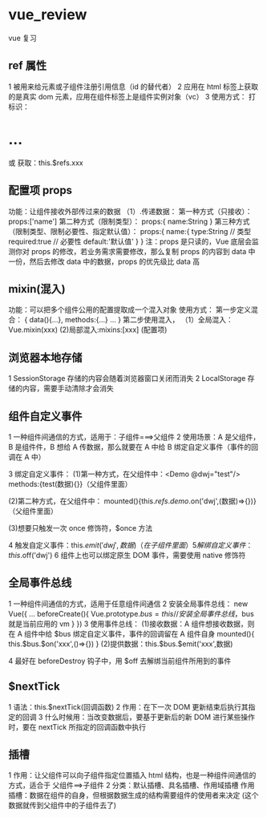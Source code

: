 # vue_review

vue 复习

## ref 属性

1 被用来给元素或子组件注册引用信息（id 的替代者）
2 应用在 html 标签上获取的是真实 dom 元素，应用在组件标签上是组件实例对象（vc）
3 使用方式：
打标识：<h1 ref="xxx">...</h1> 或 <School ref="xxx"></School>
获取：this.$refs.xxx

## 配置项 props

功能：让组件接收外部传过来的数据
（1）.传递数据：
第一种方式（只接收）：
props:['name']
第二种方式（限制类型）：
props:{
name:String
}
第三种方式（限制类型、限制必要性、指定默认值）：
props:{
name:{
type:String // 类型
required:true // 必要性
default:'默认值'
}
}
注：props 是只读的，Vue 底层会监测你对 props 的修改，若业务需求需要修改，那么复制 props 的内容到 data 中一份，然后去修改 data 中的数据，props 的优先级比 data 高

## mixin(混入)

功能：可以把多个组件公用的配置提取成一个混入对象
使用方式：
第一步定义混合：
{
data(){...},
methods:{...}
...
}
第二步使用混入，
（1）全局混入：Vue.mixin(xxx)
(2)局部混入:mixins:[xxx] (配置项)

## 浏览器本地存储

1 SessionStorage 存储的内容会随着浏览器窗口关闭而消失
2 LocalStorage 存储的内容，需要手动清除才会消失

## 组件自定义事件

1 一种组件间通信的方式，适用于：子组件===>父组件
2 使用场景：A 是父组件，B 是组件件，B 想给 A 传数据，那么就要在 A 中给 B 绑定自定义事件（事件的回调在 A 中）

3 绑定自定义事件：
(1)第一种方式，在父组件中：<Demo @dwj="test"/>
methods:{test(数据){}}（父组件里面）

(2)第二种方式，在父组件中：<Demo ref="demo">
mounted(){this.$refs.demo.$on('dwj',(数据)=>{})} （父组件里面）

(3)想要只触发一次 once 修饰符，$once 方法

4 触发自定义事件：this.$emit('dwj',数据)（在子组件里面）
5 解绑自定义事件：this.$off('dwj')
6 组件上也可以绑定原生 DOM 事件，需要使用 native 修饰符

## 全局事件总线

1 一种组件间通信的方式，适用于任意组件间通信
2 安装全局事件总线：
new Vue({
...
beforeCreate(){
Vue.prototype.$bus = this // 安装全局事件总线，$bus 就是当前应用的 vm
}
})
3 使用事件总线：
(1)接收数据：A 组件想接收数据，则在 A 组件中给 $bus 绑定自定义事件，事件的回调留在 A 组件自身
mounted(){
  this.$bus.$on('xxx',()=>{})
}
(2)提供数据：this.$bus.$emit('xxx',数据)

4 最好在 beforeDestroy 钩子中，用 $off 去解绑当前组件所用到的事件

## $nextTick

1 语法：this.$nextTick(回调函数)
2 作用：在下一次 DOM 更新结束后执行其指定的回调
3 什么时候用：当改变数据后，要基于更新后的新 DOM 进行某些操作时，要在 nextTick 所指定的回调函数中执行

## 插槽

1 作用：让父组件可以向子组件指定位置插入 html 结构，也是一种组件间通信的方式，适合于 父组件==>子组件
2 分类：默认插槽、具名插槽、作用域插槽
作用插槽：数据在组件的自身，但根据数据生成的结构需要组件的使用者来决定
<slot :dwj="dwj"></slot>(这个数据就传到父组件中的子组件去了)
<Person>
<template solt-scope="fe">

  <h4 v-for="item in fe.dwj" :key="item">{{item}}</h4>
</template>
</Person>
